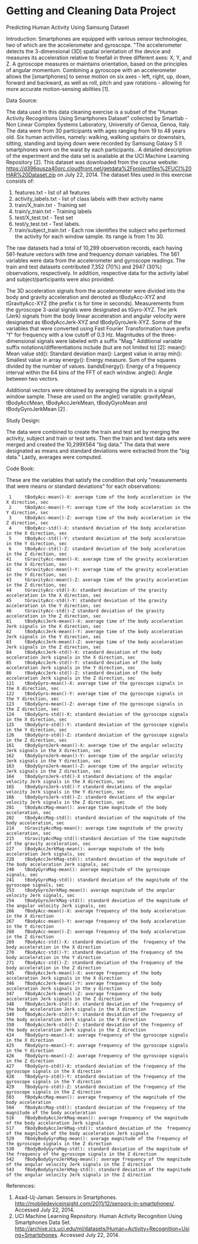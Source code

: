 Getting and Cleaning Data Project
========================================================

Predicting Human Activity Using Samsung Dataset

Introduction:
Smartphones are equipped with various sensor technologies, two of which are the accelerometer and gyroscope.  "The accelerometer detects the 3-dimensional (3D) spatial orientation of the device and measures its acceleration relative to freefall in three different axes: X, Y, and Z. A gyroscope measures or maintains orientation, based on the principles of angular momentum. Combining a gyroscope with an accelerometer allows the [smartphones] to sense motion on six axes - left, right, up, down, forward and backward, as well as roll, pitch and yaw rotations - allowing for more accurate motion-sensing abilities [1].  

Data Source:

The data used in this data cleaning exercise is a subset of the "Human Activity Recognitions Using Smartphones Dataset" collected by Smartlab - Non Linear Complex Systems Laboratory, 
University of Genoa, Genoa, Italy. The data were from 30 participants with ages ranging from 19 to 48 years old. Six human activities, namely: walking, walking upstairs or downstairs, sitting, standing and laying down were recorded by Samsung Galaxy S II smartphones worn on the waist by each participants.. A detailed description of the experiment and the data set is available at the UCI Machine Learning Repository [2].  This dataset was downloaded from the course website: 
https://d396qusza40orc.cloudfront.net/getdata%2Fprojectfiles%2FUCI%20HAR%20Dataset.zip  on July 22, 2014. The dataset files used in this exercise consists of:

1.  features.txt - list of all features
2.	activity_labels.txt - list of class labels with their activity name
3.	train/X_train.txt - Training set
4.	train/y_train.txt - Training labels
5.	test/X_test.txt - Test set
6.	test/y_test.txt - Test labels.
7.	train/subject_train.txt - Each row identifies the subject who performed the activity for each window sample. Its range is from 1 to 30. 

The raw datasets had a total of 10,299 observation records, each having 561-feature vectors with time and frequency domain variables.  The 561 variables were data from the accelerometer and gyroscope readings. The train and test datasets contributed 7,352 (70%) and 2947 (30%) observations, respectively.  In addition, respective data for the activity label and subject/participants were also provided.  

The 3D acceleration signals from the accelerometer were divided into the body and gravity acceleration and denoted as tBodyAcc-XYZ and tGravityAcc-XYZ (the prefix t is for time in seconds).  Measurements from the gyroscope 3-axial signals were designated as tGyro-XYZ. The jerk (Jerk) signals from the body linear acceleration and angular velocity were designated as tBodyAccJerk-XYZ and tBodyGyroJerk-XYZ.  Some of the variables that were converted using Fast Fourier Transformation have prefix "f" for frequency with a low cutoff of 0.3 Hz.  Magnitudes of the three-dimensional signals were labeled with a suffix "Mag."  Additional variable suffix notations/differentiations include (but are not limited to) [2]:
mean(): Mean value
std(): Standard deviation
max(): Largest value in array
min(): Smallest value in array
energy(): Energy measure. Sum of the squares divided by the number of values. 
bandsEnergy(): Energy of a frequency interval within the 64 bins of the FFT of each window.
angle(): Angle between two vectors.

Additional vectors were obtained by averaging the signals in a signal window sample. These are used on the angle() variable: gravityMean, tBodyAccMean, tBodyAccJerkMean, tBodyGyroMean and tBodyGyroJerkMean [2] .

Study Design:

The data were combined to create the train and test set by merging the activity, subject and train or test sets.  Then the train and test data sets were merged and created the 10,299X564 "big data." The data that were designated as means and standard deviations were extracted from the "big data." Lastly, averages were computed.

Code Book:

These are the variables that satisfy the condition that only "measurements that were means or standard deviations" for each observations:
 
     1     tBodyAcc-mean()-X: average time of the body acceleration in the X direction, sec
     2     tBodyAcc-mean()-Y: average time of the body acceleration in the Y direction, sec
     3     tBodyAcc-mean()-Z: average time of the body acceleration in the Z direction, sec
     4     tBodyAcc-std()-X: standard deviation of the body acceleration in the X direction, sec 
     5     tBodyAcc-std()-Y: standard deviation of the body acceleration in the Y direction, sec 
     6     tBodyAcc-std()-Z: standard deviation of the body acceleration in the Z direction, sec
    41     tGravityAcc-mean()-X: average time of the gravity acceleration in the X direction, sec 
    42     tGravityAcc-mean()-Y: average time of the gravity acceleration in the Y direction, sec 
    43     tGravityAcc-mean()-Z: average time of the gravity acceleration in the Z direction, sec
    44     tGravityAcc-std()-X: standard deviation of the gravity acceleration in the X direction, sec 
    45     tGravityAcc-std()-Y: standard deviation of the gravity acceleration in the Y direction, sec
    46     tGravityAcc-std()-Z standard deviation of the gravity acceleration in the Z direction, sec 
    81     tBodyAccJerk-mean()-X: average time of the body acceleration Jerk signals in the X direction, sec 
    82     tBodyAccJerk-mean()-Y: average time of the body acceleration Jerk signals in the Y direction, sec 
    83     tBodyAccJerk-mean()-Z: average time of the body acceleration Jerk signals in the Z direction, sec
    84     tBodyAccJerk-std()-X: standard deviation of the body acceleration Jerk signals in the X direction, sec
    85     tBodyAccJerk-std()-Y: standard deviation of the body acceleration Jerk signals in the Y direction, sec 
    86     tBodyAccJerk-std()-Z: standard deviation of the body acceleration Jerk signals in the Z direction, sec
    121    tBodyGyro-mean()-X: average time of the gyroscope signals in the X direction, sec
    122    tBodyGyro-mean()-Y: average time of the gyroscope signals in the Y direction, sec
    123    tBodyGyro-mean()-Z: average time of the gyroscope signals in the Z direction, sec
    124    tBodyGyro-std()-X: standard deviation of the gyroscope signals in the X direction, sec 
    125    tBodyGyro-std()-Y: standard deviation of the gyroscope signals in the Y direction, sec 
    126    tBodyGyro-std()-Z: standard deviation of the gyroscope signals in the Z direction, sec 
    161    tBodyGyroJerk-mean()-X: average time of the angular velocity Jerk signals in the X direction, sec
    162    tBodyGyroJerk-mean()-Y: average time of the angular velocity Jerk signals in the Y direction, sec
    163    tBodyGyroJerk-mean()-Z: average time of the angular velocity Jerk signals in the Z direction, sec  
    164    tBodyGyroJerk-std()-X standard deviations of the angular velocity Jerk signals in the X direction, sec
    165    tBodyGyroJerk-std()-Y standard deviations of the angular velocity Jerk signals in the Y direction, sec
    166    tBodyGyroJerk-std()-Z: standard deviations of the angular velocity Jerk signals in the Z direction, sec
    201    tBodyAccMag-mean(): average time magnitude of the body acceleration, sec
    202    tBodyAccMag-std(): standard deviation of the magnitude of the body acceleration, sec
    214    tGravityAccMag-mean(): average time magnitude of the gravity acceleration, sec
    215    tGravityAccMag-std():standard deviation of the time magnitude of the gravity acceleration, sec
    227    tBodyAccJerkMag-mean(): average magnitude of the body acceleration Jerk signals, sec 
    228    tBodyAccJerkMag-std(): standard deviation of the magnitude of the body acceleration Jerk signals, sec 
    240    tBodyGyroMag-mean(): average magnitude of the gyroscope signals, sec
    241    tBodyGyroMag-std(): standard deviation of the magnitude of the gyroscope signals, sec
    253    tBodyGyroJerkMag-mean(): average magnitude of the angular velocity Jerk signals, sec
    254    tBodyGyroJerkMag-std(): standard deviation of the magnitude of the angular velocity Jerk signals, sec
    266    fBodyAcc-mean()-X: average frequency of the body acceleration in the X direction 
    267    fBodyAcc-mean()-Y: average frequency of the body acceleration in the Y direction
    268    fBodyAcc-mean()-Z: average frequency of the body acceleration in the Z direction
    269    fBodyAcc-std()-X: standard deviation of the  frequency of the body acceleration in the X direction
    270    fBodyAcc-std()-Y: standard deviation of the frequency of the body acceleration in the Y direction
    271    fBodyAcc-std()-Z: standard deviation of the frequency of the body acceleration in the Z direction
    345    fBodyAccJerk-mean()-X: average frequency of the body acceleration Jerk signals in the X direction
    346    fBodyAccJerk-mean()-Y: average frequency of the body acceleration Jerk signals in the y direction
    347    fBodyAccJerk-mean()-Z: average frequency of the body acceleration Jerk signals in the Z direction
    348    fBodyAccJerk-std()-X: standard deviation of the frequency of the body acceleration Jerk signals in the X direction   
    349    fBodyAccJerk-std()-Y: standard deviation of the frequency of the body acceleration Jerk signals in the Y direction 
    350    fBodyAccJerk-std()-Z: standard deviation of the frequency of the body acceleration Jerk signals in the Z direction
    424    fBodyGyro-mean()-X: average frequency of the gyroscope signals in the X direction
    425    fBodyGyro-mean()-Y: average frequency of the gyroscope signals in the Y direction
    426    fBodyGyro-mean()-Z: average frequency of the gyroscope signals in the Z direction
    427    fBodyGyro-std()-X: standard deviation of the frequency of the gyroscope signals in the X direction
    428    fBodyGyro-std()-Y: standard deviation of the frequency of the gyroscope signals in the Y direction
    429    fBodyGyro-std()-Z: standard deviation of the frequency of the gyroscope signals in the Z direction
    503    fBodyAccMag-mean(): average frequency of the magnitude of the body acceleration
    504    fBodyAccMag-std(): standard deviation of the frequency of the magnitude of the body acceleration
    516    fBodyBodyAccJerkMag-mean(): average frequency of the magnitude of the body acceleration Jerk signals
    517    fBodyBodyAccJerkMag-std(): standard deviation of the  frequency of the magnitude of the body acceleration Jerk signals
    529    fBodyBodyGyroMag-mean(): average magnitude of the frequency of the gyroscope signals in the Z direction
    530    fBodyBodyGyroMag-std(): standard deviation of the magnitude of the frequency of the gyroscope signals in the Z direction
    542    fBodyBodyGyroJerkMag-mean(): average frequency of the magnitude of the angular velocity Jerk signals in the Z direction  
    543    fBodyBodyGyroJerkMag-std(): standard deviation of the magnitude of the angular velocity Jerk signals in the Z direction  

References:
1.	Asad-Uj-Jaman.  Sensors in Smartphones.  http://mobiledeviceinsight.com/2011/12/sensors-in-smartphones/.  Accessed July 22, 2014.
2.	UCI Machine Learning Repository. Human Activity Recognition Using Smartphones Data Set.    http://archive.ics.uci.edu/ml/datasets/Human+Activity+Recognition+Using+Smartphones. Accessed July 22, 2014. 
```



